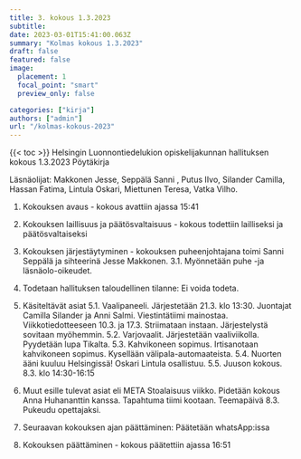 ```yaml
---
title: 3. kokous 1.3.2023
subtitle: 
date: 2023-03-01T15:41:00.063Z
summary: "Kolmas kokous 1.3.2023"
draft: false
featured: false
image:
  placement: 1
  focal_point: "smart"
  preview_only: false

categories: ["kirja"]
authors: ["admin"]
url: "/kolmas-kokous-2023"
---
```

{{< toc >}}
Helsingin Luonnontiedelukion opiskelijakunnan hallituksen kokous 1.3.2023
Pöytäkirja

Läsnäolijat: Makkonen Jesse, Seppälä Sanni , Putus IIvo, Silander Camilla, Hassan Fatima, Lintula Oskari, Miettunen Teresa, Vatka Vilho.

1. Kokouksen avaus - kokous avattiin ajassa 15:41
2. Kokouksen laillisuus ja päätösvaltaisuus - kokous todettiin lailliseksi ja
päätösvaltaiseksi
3. Kokouksen järjestäytyminen - kokouksen puheenjohtajana toimi Sanni Seppälä  ja sihteerinä Jesse Makkonen.
    3.1. Myönnetään puhe -ja läsnäolo-oikeudet.
4. Todetaan hallituksen taloudellinen tilanne: Ei voida todeta.
5. Käsiteltävät asiat
    5.1. Vaalipaneeli.
        Järjestetään 21.3. klo 13:30.
        Juontajat Camilla Silander ja Anni Salmi.
        Viestintätiimi mainostaa.
        Viikkotiedotteeseen 10.3. ja 17.3.
        Striimataan instaan.
        Järjestelystä sovitaan myöhemmin.
    5.2. Varjovaalit.
        Järjestetään vaaliviikolla.
        Pyydetään lupa Tikalta.
    5.3. Kahvikoneen sopimus.
        Irtisanotaan kahvikoneen sopimus.
        Kysellään välipala-automaateista.
    5.4. Nuorten ääni kuuluu Helsingissä!
        Oskari Lintula osallistuu.
    5.5. Juuson kokous.
        8.3. klo 14:30-16:15

6. Muut esille tulevat asiat eli META
    Stoalaisuus viikko.
    Pidetään kokous Anna Huhananttin kanssa.
    Tapahtuma tiimi kootaan.
    Teemapäivä 8.3.
    Pukeudu opettajaksi.
7. Seuraavan kokouksen ajan päättäminen: Päätetään whatsApp:issa
8. Kokouksen päättäminen - kokous päätettiin ajassa 16:51
